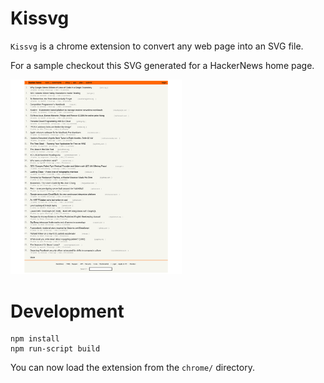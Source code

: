 # Kissvg

`Kissvg` is a chrome extension to convert any web page into an SVG file.

For a sample checkout this SVG generated for a HackerNews home page.

<a alt="sample.svg" href="sample.svg"><img src="sample.svg" width="274" /></a>


# Development

```
npm install
npm run-script build
```

You can now load the extension from the `chrome/` directory.









